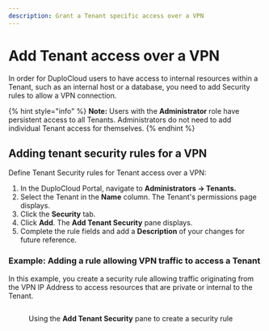 ```yaml
---
description: Grant a Tenant specific access over a VPN
---
```


# Add Tenant access over a VPN

In order for DuploCloud users to have access to internal resources within a Tenant, such as an internal host or a database, you need to add Security rules to allow a VPN connection.&#x20;

{% hint style="info" %}
**Note:** Users with the **Administrator** role have persistent access to all Tenants. Administrators do not need to add individual Tenant access for themselves.
{% endhint %}

## Adding tenant security rules for a VPN

Define Tenant Security rules for Tenant access over a VPN:

1. In the DuploCloud Portal, navigate to **Administrators -> Tenants.**
2. Select the Tenant in the **Name** column. The Tenant's permissions page displays.
3. Click the **Security** tab.&#x20;
4. Click **Add**. The **Add Tenant Security** pane displays.
5. Complete the rule fields and add a **Description** of your changes for future reference.

### Example: Adding a rule allowing VPN traffic to access a Tenant

In this example, you create a security rule allowing traffic originating from the VPN IP Address to access resources that are private or internal to the Tenant.

<figure><img src="../../.gitbook/assets/Screen Shot 2023-01-26 at 5.47.52 PM.png" alt=""><figcaption><p>Using the <strong>Add Tenant Security</strong> pane to create a security rule</p></figcaption></figure>
